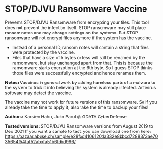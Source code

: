 ﻿# STOP/DJVU Ransomware Vaccine
 
Prevents STOP/DJVU Ransomware from encrypting your files.
This tool does not prevent the infection itself. STOP ransomware may still place ransom notes and may change settings on the systems. 
But STOP ransomware will not encrypt files anymore if the system has the vaccine.

* Instead of a personal ID, ransom notes will contain a string that files were protected by the vaccine.
* Files that have a size of 5 bytes or less will still be renamed by the ransomware, but stay unchanged apart from that. This is because the ransomware starts encryption at the 6th byte. So I guess STOP thinks those files were successfully encrypted and hence renames them.

**Notes:** Vaccines in general work by adding harmless parts of a malware to the system to trick it into believing the system is already infected. Antivirus software may detect the vaccine.

The vaccine may not work for future versions of this ransomware.
So if you already take the time to apply it, also take the time to backup your files!

**Authors:** Karsten Hahn, John Parol @ GDATA CyberDefense

**Tested versions:** STOP/DJVU Ransomware versions from August 2019 to Dec 2021
If you want a sample to test, you can download one from here: https://bazaar.abuse.ch/sample/e28fad4106120da332e8bbcd7288373ae7035654f54faf52abbfa51b6fdbd996/
